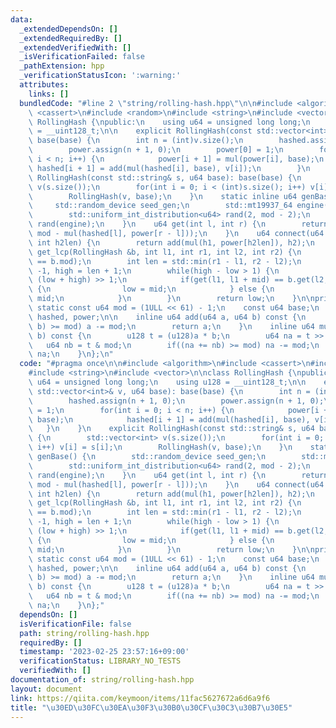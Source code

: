```yaml
---
data:
  _extendedDependsOn: []
  _extendedRequiredBy: []
  _extendedVerifiedWith: []
  _isVerificationFailed: false
  _pathExtension: hpp
  _verificationStatusIcon: ':warning:'
  attributes:
    links: []
  bundledCode: "#line 2 \"string/rolling-hash.hpp\"\n\n#include <algorithm>\n#include\
    \ <cassert>\n#include <random>\n#include <string>\n#include <vector>\n\nclass\
    \ RollingHash {\npublic:\n    using u64 = unsigned long long;\n    using u128\
    \ = __uint128_t;\n\n    explicit RollingHash(const std::vector<int>& v, u64 base):\
    \ base(base) {\n        int n = (int)v.size();\n        hashed.assign(n + 1, 0);\n\
    \        power.assign(n + 1, 0);\n        power[0] = 1;\n        for(int i = 0;\
    \ i < n; i++) {\n            power[i + 1] = mul(power[i], base);\n           \
    \ hashed[i + 1] = add(mul(hashed[i], base), v[i]);\n        }\n    }\n    explicit\
    \ RollingHash(const std::string& s, u64 base): base(base) {\n        std::vector<int>\
    \ v(s.size());\n        for(int i = 0; i < (int)s.size(); i++) v[i] = s[i];\n\
    \        RollingHash(v, base);\n    }\n    static inline u64 genBase() {\n   \
    \     std::random_device seed_gen;\n        std::mt19937_64 engine(seed_gen());\n\
    \        std::uniform_int_distribution<u64> rand(2, mod - 2);\n        return\
    \ rand(engine);\n    }\n    u64 get(int l, int r) {\n        return add(hashed[r],\
    \ mod - mul(hashed[l], power[r - l]));\n    }\n    u64 connect(u64 h1, u64 h2,\
    \ int h2len) {\n        return add(mul(h1, power[h2len]), h2);\n    }\n    int\
    \ get_lcp(RollingHash &b, int l1, int r1, int l2, int r2) {\n        assert(mod\
    \ == b.mod);\n        int len = std::min(r1 - l1, r2 - l2);\n        int low =\
    \ -1, high = len + 1;\n        while(high - low > 1) {\n            int mid =\
    \ (low + high) >> 1;\n            if(get(l1, l1 + mid) == b.get(l2, l2 + mid))\
    \ {\n                low = mid;\n            } else {\n                high =\
    \ mid;\n            }\n        }\n        return low;\n    }\n\nprivate:\n   \
    \ static const u64 mod = (1ULL << 61) - 1;\n    const u64 base;\n    std::vector<u64>\
    \ hashed, power;\n\n    inline u64 add(u64 a, u64 b) const {\n        if((a +=\
    \ b) >= mod) a -= mod;\n        return a;\n    }\n    inline u64 mul(u64 a, u64\
    \ b) const {\n        u128 t = (u128)a * b;\n        u64 na = t >> 61;\n     \
    \   u64 nb = t & mod;\n        if((na += nb) >= mod) na -= mod;\n        return\
    \ na;\n    }\n};\n"
  code: "#pragma once\n\n#include <algorithm>\n#include <cassert>\n#include <random>\n\
    #include <string>\n#include <vector>\n\nclass RollingHash {\npublic:\n    using\
    \ u64 = unsigned long long;\n    using u128 = __uint128_t;\n\n    explicit RollingHash(const\
    \ std::vector<int>& v, u64 base): base(base) {\n        int n = (int)v.size();\n\
    \        hashed.assign(n + 1, 0);\n        power.assign(n + 1, 0);\n        power[0]\
    \ = 1;\n        for(int i = 0; i < n; i++) {\n            power[i + 1] = mul(power[i],\
    \ base);\n            hashed[i + 1] = add(mul(hashed[i], base), v[i]);\n     \
    \   }\n    }\n    explicit RollingHash(const std::string& s, u64 base): base(base)\
    \ {\n        std::vector<int> v(s.size());\n        for(int i = 0; i < (int)s.size();\
    \ i++) v[i] = s[i];\n        RollingHash(v, base);\n    }\n    static inline u64\
    \ genBase() {\n        std::random_device seed_gen;\n        std::mt19937_64 engine(seed_gen());\n\
    \        std::uniform_int_distribution<u64> rand(2, mod - 2);\n        return\
    \ rand(engine);\n    }\n    u64 get(int l, int r) {\n        return add(hashed[r],\
    \ mod - mul(hashed[l], power[r - l]));\n    }\n    u64 connect(u64 h1, u64 h2,\
    \ int h2len) {\n        return add(mul(h1, power[h2len]), h2);\n    }\n    int\
    \ get_lcp(RollingHash &b, int l1, int r1, int l2, int r2) {\n        assert(mod\
    \ == b.mod);\n        int len = std::min(r1 - l1, r2 - l2);\n        int low =\
    \ -1, high = len + 1;\n        while(high - low > 1) {\n            int mid =\
    \ (low + high) >> 1;\n            if(get(l1, l1 + mid) == b.get(l2, l2 + mid))\
    \ {\n                low = mid;\n            } else {\n                high =\
    \ mid;\n            }\n        }\n        return low;\n    }\n\nprivate:\n   \
    \ static const u64 mod = (1ULL << 61) - 1;\n    const u64 base;\n    std::vector<u64>\
    \ hashed, power;\n\n    inline u64 add(u64 a, u64 b) const {\n        if((a +=\
    \ b) >= mod) a -= mod;\n        return a;\n    }\n    inline u64 mul(u64 a, u64\
    \ b) const {\n        u128 t = (u128)a * b;\n        u64 na = t >> 61;\n     \
    \   u64 nb = t & mod;\n        if((na += nb) >= mod) na -= mod;\n        return\
    \ na;\n    }\n};"
  dependsOn: []
  isVerificationFile: false
  path: string/rolling-hash.hpp
  requiredBy: []
  timestamp: '2023-02-25 23:57:16+09:00'
  verificationStatus: LIBRARY_NO_TESTS
  verifiedWith: []
documentation_of: string/rolling-hash.hpp
layout: document
link: https://qiita.com/keymoon/items/11fac5627672a6d6a9f6
title: "\u30ED\u30FC\u30EA\u30F3\u30B0\u30CF\u30C3\u30B7\u30E5"
---
```

